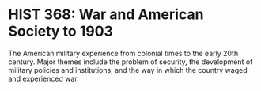 # HIST 368: War and American Society to 1903

The American military experience from colonial times to the early 20th century. Major themes include the problem of security, the development of military policies and institutions, and the way in which the country waged and experienced war.